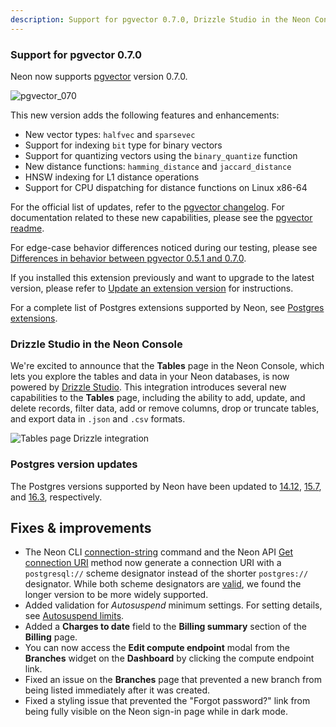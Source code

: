 ```yaml
---
description: Support for pgvector 0.7.0, Drizzle Studio in the Neon Console, Postgres version updates, and more 
---
```


### Support for pgvector 0.7.0

Neon now supports [pgvector](/docs/extensions/pgvector) version 0.7.0. 

![pgvector_070](/docs/relnotes/pgvector_070.png)

This new version adds the following features and enhancements:

- New vector types: `halfvec` and `sparsevec`
- Support for indexing `bit` type for binary vectors
- Support for quantizing vectors using the `binary_quantize` function 
- New distance functions: `hamming_distance` and `jaccard_distance`
- HNSW indexing for L1 distance operations
- Support for CPU dispatching for distance functions on Linux x86-64

For the official list of updates, refer to the [pgvector changelog](https://github.com/pgvector/pgvector/blob/master/CHANGELOG.md). For documentation related to these new capabilities, please see the [pgvector readme](https://github.com/pgvector/pgvector/).

For edge-case behavior differences noticed during our testing, please see [Differences in behavior between pgvector 0.5.1 and 0.7.0](/docs/extensions/pgvector#differences-in-behaviour-between-pgvector-051-and-070). 

If you installed this extension previously and want to upgrade to the latest version, please refer to [Update an extension version](/docs/extensions/pg-extensions#update-an-extension-version) for instructions.

For a complete list of Postgres extensions supported by Neon, see [Postgres extensions](/docs/extensions/pg-extensions).

### Drizzle Studio in the Neon Console

We're excited to announce that the **Tables** page in the Neon Console, which lets you explore the tables and data in your Neon databases, is now powered by [Drizzle Studio](https://orm.drizzle.team/drizzle-studio/overview). This integration introduces several new capabilities to the **Tables** page, including the ability to add, update, and delete records, filter data, add or remove columns, drop or truncate tables, and export data in `.json` and `.csv` formats.

![Tables page Drizzle integration](/docs/relnotes/tables_page_drizzle.png)

### Postgres version updates

The Postgres versions supported by Neon have been updated to [14.12](https://www.postgresql.org/docs/release/14.12/), [15.7](https://www.postgresql.org/docs/release/15.7/), and [16.3](https://www.postgresql.org/docs/release/16.3/), respectively.

## Fixes & improvements

- The Neon CLI [connection-string](/docs/reference/cli-connection-string) command and the Neon API [Get connection URI](https://api-docs.neon.tech/reference/getconnectionuri) method now generate a connection URI with a `postgresql://` scheme designator instead of the shorter `postgres://` designator. While both scheme designators are [valid](https://www.postgresql.org/docs/current/libpq-connect.html#LIBPQ-CONNSTRING-URIS), we found the longer version to be more widely supported.
- Added validation for _Autosuspend_ minimum settings. For setting details, see [Autosuspend limits](/docs/guides/auto-suspend-guide#autosuspend-limits).
- Added a **Charges to date** field to the **Billing summary** section of the **Billing** page.
- You can now access the **Edit compute endpoint** modal from the **Branches** widget on the **Dashboard** by clicking the compute endpoint link.
- Fixed an issue on the **Branches** page that prevented a new branch from being listed immediately after it was created.
- Fixed a styling issue that prevented the "Forgot password?" link from being fully visible on the Neon sign-in page while in dark mode.
